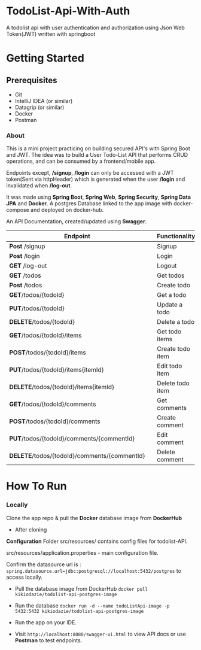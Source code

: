 # TodoList-Api-With-Auth
A todolist api with user authentication and authorization using Json Web Token(JWT) written with springboot


# Getting Started

## Prerequisites
* Git
* IntelliJ IDEA (or similar)
* Datagrip (or similar)
* Docker
* Postman

### About

This is a mini project practicing on building secured API's with Spring Boot and JWT. The idea was to 
build a User Todo-List API that performs CRUD operations, and can be consumed by a frontend/mobile app.

Endpoints except, **/signup**, **/login** can only be accessed with a JWT token(Sent via httpHeader) which is generated when the user **/login** and invalidated when **/log-out**. 

It was made using **Spring Boot**, **Spring Web**, **Spring Security**, **Spring Data JPA** and **Docker**. 
A postgres Database linked to the app image with docker-compose and deployed on docker-hub.

An API Documentation, created/updated using **Swagger**.


|Endpoint  |   |  Functionality  |   |   |
|---|---|---|---|---|
|**Post** /signup   |  |  Signup |   |   |
|**Post** /login   |   | Login  |   |   |
|**GET** /log-out  |   | Logout  |   |   |
|**GET** /todos  |   | Get todos  |   |   |
|**Post** /todos   |   | Create todo  |   |   |
|**GET**/todos/{todoId} |   |Get a todo   |   |   |
|**PUT**/todos/{todoId}   |   |Update a todo   |   |   |
|**DELETE**/todos/{todoId}   |   |Delete a todo   |   |   |
|**GET**/todos/{todoId}/items   |   |Get todo items   |   |   |
|**POST**/todos/{todoId}/items   |   |Create todo item   |   |   |
|**PUT**/todos/{todoId}/items{itemId}   |   | Edit todo item  |   |   |
|**DELETE**/todos/{todoId}/items{itemId}  |   |Delete todo item   |   |   |
|**GET**/todos/{todoId}/comments  |   |Get comments   |   |   |
|**POST**/todos/{todoId}/comments  |   |Create comment   |   |   |
|**PUT**/todos/{todoId}/comments/{commentId}  |   | Edit comment   |   |   |
|**DELETE**/todos/{todoId}/comments/{commentId}   |   | Delete comment  |   |   |




# How To Run

### Locally
Clone the app repo & pull the **Docker** database image from **DockerHub**

* After cloning 

**Configuration**
Folder src/resources/ contains config files for todolist-API.

src/resources/application.properties - main configuration file.

Confirm the datasource url is : ``spring.datasource.url=jdbc:postgresql://localhost:5432/postgres`` to access locally.

* Pull the database image from DockerHub
``docker pull kikiodazie/todolist-api-postgres-image``

* Run the database ``docker run -d --name todoListApi-image -p 5432:5432 kikiodazie/todolist-api-postgres-image``

* Run the app on your IDE.

* Visit   ``http://localhost:8080/swagger-ui.html`` to view API docs or use **Postman** to test endpoints. 


 



